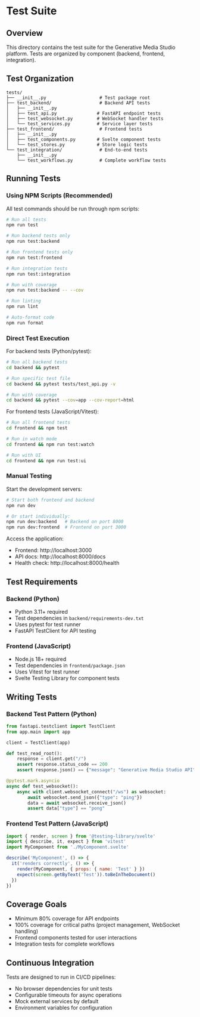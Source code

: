 # Test Suite

## Overview

This directory contains the test suite for the Generative Media Studio platform. Tests are organized by component (backend, frontend, integration).

## Test Organization

```
tests/
├── __init__.py                    # Test package root
├── test_backend/                  # Backend API tests
│   ├── __init__.py
│   ├── test_api.py               # FastAPI endpoint tests
│   ├── test_websocket.py         # WebSocket handler tests
│   └── test_services.py          # Service layer tests
├── test_frontend/                 # Frontend tests
│   ├── __init__.py
│   ├── test_components.py        # Svelte component tests
│   └── test_stores.py            # Store logic tests
└── test_integration/              # End-to-end tests
    ├── __init__.py
    └── test_workflows.py          # Complete workflow tests
```

## Running Tests

### Using NPM Scripts (Recommended)

All test commands should be run through npm scripts:

```bash
# Run all tests
npm run test

# Run backend tests only
npm run test:backend

# Run frontend tests only  
npm run test:frontend

# Run integration tests
npm run test:integration

# Run with coverage
npm run test:backend -- --cov

# Run linting
npm run lint

# Auto-format code
npm run format
```

### Direct Test Execution

For backend tests (Python/pytest):
```bash
# Run all backend tests
cd backend && pytest

# Run specific test file
cd backend && pytest tests/test_api.py -v

# Run with coverage
cd backend && pytest --cov=app --cov-report=html
```

For frontend tests (JavaScript/Vitest):
```bash
# Run all frontend tests
cd frontend && npm test

# Run in watch mode
cd frontend && npm run test:watch

# Run with UI
cd frontend && npm run test:ui
```

### Manual Testing

Start the development servers:
```bash
# Start both frontend and backend
npm run dev

# Or start individually:
npm run dev:backend   # Backend on port 8000
npm run dev:frontend  # Frontend on port 3000
```

Access the application:
- Frontend: http://localhost:3000
- API docs: http://localhost:8000/docs
- Health check: http://localhost:8000/health

## Test Requirements

### Backend (Python)
- Python 3.11+ required
- Test dependencies in `backend/requirements-dev.txt`
- Uses pytest for test runner
- FastAPI TestClient for API testing

### Frontend (JavaScript)
- Node.js 18+ required
- Test dependencies in `frontend/package.json`
- Uses Vitest for test runner
- Svelte Testing Library for component tests

## Writing Tests

### Backend Test Pattern (Python)
```python
from fastapi.testclient import TestClient
from app.main import app

client = TestClient(app)

def test_read_root():
    response = client.get("/")
    assert response.status_code == 200
    assert response.json() == {"message": "Generative Media Studio API"}

@pytest.mark.asyncio
async def test_websocket():
    async with client.websocket_connect("/ws") as websocket:
        await websocket.send_json({"type": "ping"})
        data = await websocket.receive_json()
        assert data["type"] == "pong"
```

### Frontend Test Pattern (JavaScript)
```javascript
import { render, screen } from '@testing-library/svelte'
import { describe, it, expect } from 'vitest'
import MyComponent from './MyComponent.svelte'

describe('MyComponent', () => {
  it('renders correctly', () => {
    render(MyComponent, { props: { name: 'Test' } })
    expect(screen.getByText('Test')).toBeInTheDocument()
  })
})
```

## Coverage Goals

- Minimum 80% coverage for API endpoints
- 100% coverage for critical paths (project management, WebSocket handling)
- Frontend components tested for user interactions
- Integration tests for complete workflows

## Continuous Integration

Tests are designed to run in CI/CD pipelines:
- No browser dependencies for unit tests
- Configurable timeouts for async operations
- Mock external services by default
- Environment variables for configuration